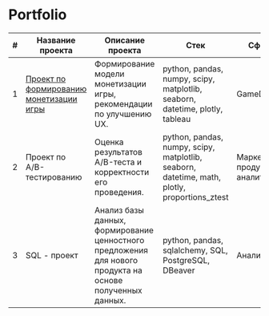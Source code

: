 # Portfolio
| # 	| Название проекта                        	| Описание проекта                                                                                          	| Стек                                                                                         	| Сфера проекта                          	|
|---	|-----------------------------------------	|-----------------------------------------------------------------------------------------------------------	|----------------------------------------------------------------------------------------------	|----------------------------------------	|
| 1 	| [Проект по формированию монетизации игры](https://github.com/VsevolodKislukhin/Portfolio/tree/main/Project%201(Monetization)) 	| Формирование модели монетизации игры, рекомендации по улучшению UX.                                       	| python, pandas, numpy, scipy, matplotlib, seaborn, datetime, plotly, tableau                 	| GameDev                                	|
| 2 	| Проект по А/B-тестированию              	| Оценка результатов A/B-теста и корректности его проведения.                                               	| python, pandas, numpy, scipy, matplotlib, seaborn, datetime, math, plotly, proportions_ztest 	| Маркетинговая и продуктовая аналитика. 	|
| 3 	| SQL - проект                            	| Aнализ базы данных, формирование ценностного предложения для нового продукта на основе полученных данных. 	| python, pandas, sqlalchemy, SQL, PostgreSQL, DBeaver                                         	| Аналитик(универсал)              
